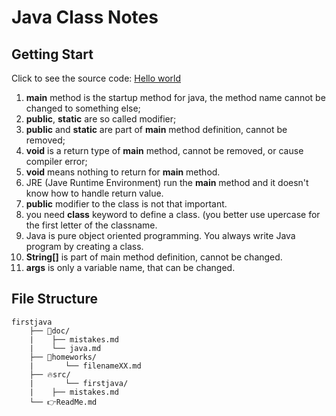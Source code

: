 <h1>Java Class Notes</h1>

## Getting Start
Click to see the source code: [Hello world](../src/firstjava/Hello.java)

1. **main** method is the startup method for java, the method name cannot be changed to something else;
2. **public**, **static** are so called modifier;
3. **public** and **static** are part of **main** method definition, cannot be removed;
4. **void** is a return type of **main** method, cannot be removed, or cause compiler error;
5. **void** means nothing to return for **main** method.
6. JRE (Jave Runtime Environment) run the **main** method and it doesn't know how to handle return value.
7. **public** modifier to the class is not that important.
8. you need **class** keyword to define a class. (you better use upercase for the first letter of the classname.
9. Java is pure object oriented programming. You always write Java program by creating a class.
10. **String[]** is part of main method definition, cannot be changed.
11. **args** is only a variable name, that can be changed.

## File Structure
```output
firstjava
    ├── 📝doc/
    |    ├── mistakes.md 
    |    └── java.md 
    ├── 🔨homeworks/
    |       └── filenameXX.md
    ├── 🔥src/
    |       └── firstjava/
    |    ├── mistakes.md 
    └── 👉ReadMe.md
```